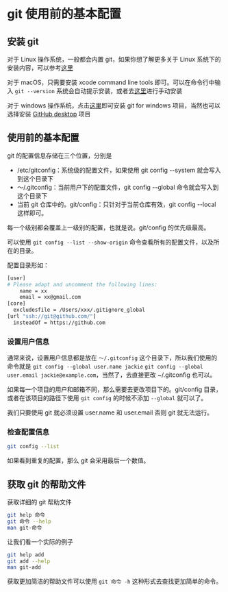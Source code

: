 # git 使用前的基本配置
## 安装 git
对于 Linux 操作系统，一般都会内置 git，如果你想了解更多关于 Linux 系统下的安装内容，可以参考[这里](https://git-scm.com/download/linux)

对于 macOS，只需要安装 xcode command line tools 即可。可以在命令行中输入 `git --version` 系统会自动提示安装，或者去[这里](https://git-scm.com/download/mac)进行手动安装

对于 windows 操作系统，点击[这里](https://git-scm.com/download/win)即可安装 git for windows 项目，当然也可以选择安装 [GitHub desktop](https://desktop.github.com/) 项目
## 使用前的基本配置
git 的配置信息存储在三个位置，分别是
- /etc/gitconfig：系统级的配置文件，如果使用 git config --system 就会写入到这个目录下
- ～/.gitconfig：当前用户下的配置文件，git config --global 命令就会写入到这个目录下
- 当前 git 仓库中的。git/config：只针对于当前仓库有效，git config --local 这样即可。

每一个级别都会覆盖上一级别的配置，也就是说。git/config 的优先级最高。

可以使用 `git config --list --show-origin` 命令查看所有的配置文件，以及所在的目录。

配置目录形如：

```bash 
[user]
# Please adapt and uncomment the following lines:
	name = xx
	email = xx@gmail.com
[core]
  excludesfile = /Users/xxx/.gitignore_global
[url "ssh://git@github.com/"]
  insteadOf = https://github.com
```
### 设置用户信息
通常来说，设置用户信息都是放在 `～/.gitconfig` 这个目录下，所以我们使用的命令就是 `git config --global user.name jackie` `git config --global user.email jackie@example.com`，当然了，去直接更改 ~/.gitconfig 也可以。

如果每一个项目的用户和邮箱不同，那么需要去更改项目下的。git/config 目录，或者在该项目的路径下使用 `git config` 的时候不添加 `--global` 就可以了。

我们只要使用 git 就必须设置 user.name 和 user.email 否则 git 就无法运行。
### 检查配置信息
```bash
git config --list
```
如果看到重复的配置，那么 git 会采用最后一个数值。

## 获取 git 的帮助文件
获取详细的 git 帮助文件
```bash
git help 命令
git 命令 --help
man git-命令
```
让我们看一个实际的例子
```bash
git help add
git add --help
man git-add
```
获取更加简洁的帮助文件可以使用 `git 命令 -h` 这种形式去查找更加简单的命令。
